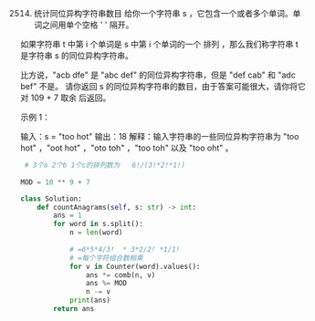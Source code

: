 2514. 统计同位异构字符串数目
给你一个字符串 s ，它包含一个或者多个单词。单词之间用单个空格 ' ' 隔开。

如果字符串 t 中第 i 个单词是 s 中第 i 个单词的一个 排列 ，那么我们称字符串 t 是字符串 s 的同位异构字符串。

比方说，"acb dfe" 是 "abc def" 的同位异构字符串，但是 "def cab" 和 "adc bef" 不是。
请你返回 s 的同位异构字符串的数目，由于答案可能很大，请你将它对 109 + 7 取余 后返回。

 

示例 1：

输入：s = "too hot"
输出：18
解释：输入字符串的一些同位异构字符串为 "too hot" ，"oot hot" ，"oto toh" ，"too toh" 以及 "too oht" 。


```py
 # 3个a 2个b 1个c的排列数为   6!/(3!*2!*1!)
             
MOD = 10 ** 9 + 7

class Solution:
    def countAnagrams(self, s: str) -> int:
        ans = 1
        for word in s.split():
            n = len(word)
           
            # =6*5*4/3!  * 3*2/2! *1/1!
            # =每个字符组合数相乘
            for v in Counter(word).values():
                ans *= comb(n, v)
                ans %= MOD
                n -= v
            print(ans)
        return ans